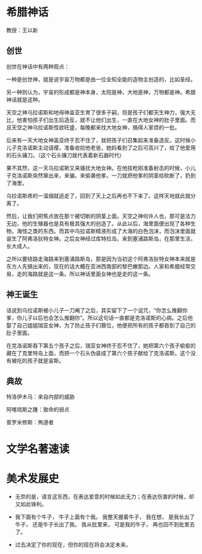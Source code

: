 
# 希腊神话

教授：王以新

## 创世

创世在神话中有两种观点：

一种是创世神，就是说宇宙万物都是由一位全知全能的造物主创造的，比如圣经。

另一种则认为，宇宙的形成都是神本身，太阳是神，大地是神，万物都是神。希腊神话就是这种。



天空之神乌拉诺斯和地母神盖亚生育了很多子嗣，但是孩子们都天生神力，强大无比，他害怕孩子们出生后造反，就不让他们出生，一直在大地女神的肚子里面。而且天空之神乌拉诺斯性欲旺盛，每晚都来找大地女神，搞得人家烦的一批。

后来有一天大地女神盖亚终于忍不住了，就把孩子们召集起来准备造反。这时候小儿子克洛诺斯主动请缨，准备收拾他老爸，她妈看到了之后可高兴了，给了他爱用的石头镰刀。（这个石头镰刀就代表着新石器时代）

果不其然，这一天乌拉诺斯又来骚扰大地女神。在他拔枪刚准备射击的时候，小儿子克洛诺斯突然窜出来，来骗，来偷袭他爹。一刀就把他爹的阴茎给砍断了，扔到了海里。

乌拉诺斯疼的一溜烟就逃走了，回到了天上之后再也不下来了。这样天地就此就分离了。



然后，让我们把焦点放在那个被切断的阴茎上面。天空之神何许人也，那可是法力无边，他的生殖器也是具有极其强大的创造了。从此以后，海里面便出现了各种生物，海怪之类的东西。而其中乌拉诺斯精液形成了大海的白色泡沫，而泡沫里面就诞生了阿弗洛狄特女神。之后女神经过库特拉岛，来到塞浦路斯岛，在那里生活，长大成人。

之所以要绕路走海路来到塞浦路斯岛，那是因为当初这个阿弗洛狄特女神本来就是东方人先搞出来的，现在的话大概在亚洲西南部的黎巴嫩那边。人家和希腊经常交易，走的海路就是这一条。所以神话里面女神也是走的这一条。





## 神王诞生

话说到乌拉诺斯被小儿子一刀阉了之后，其实留下了一个诅咒，“你怎么推翻你爹，你儿子以后也会怎么推翻你”。所以这句话一直都是克洛诺斯的心病。之后他娶了自己姐姐瑞亚女神，为了防止孩子们篡位，他便把所有的孩子都吞到了自己的肚子里面。

在克洛诺斯吞下第五个孩子之后，瑞亚女神终于忍不住了，她把第六个孩子偷偷的藏在了克里特岛上面，而把一个石头伪装成了第六个孩子献给了克洛诺斯。这个没有被吃的孩子就是宙斯。



## 典故

特洛伊木马：来自内部的威胁

阿喀琉斯之踵：致命的弱点

普罗米修斯：殉道者



# 文学名著速读

# 美术发展史





- 无奈的是，语言这东西，在表达爱意的时候如此无力；在表达伤害的时候，却又如此锋利。



- 我下面有个牛子，
  牛子上面有个我。
  我整天握着牛子，
  我在想，
  是我长出了牛子，
  还是牛子长出了我。
  我从批里来，
  可是我的牛子，
  再也回不到批里去了。
- 过去决定了你的现在，但你的现在将会决定未来。
